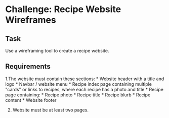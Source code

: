 # Challenge: Recipe Website Wireframes

## Task
Use a wireframing tool to create a recipe website. 

## Requirements
1.The website must contain these sections:
    * Website header with a title and logo
    * Navbar / website menu
    * Recipe index page containing multiple "cards" or links to recipes, where each recipe has a photo and title
    * Recipe page containing: 
        * Recipe photo
        * Recipe title
        * Recipe blurb
        * Recipe content
        * Website footer

2. Website must be at least two pages.

